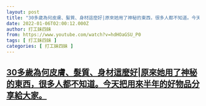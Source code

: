 ```yaml
---
layout: post
title: "30多歲為何皮膚、髮質、身材這麼好|原來她用了神秘的東西，很多人都不知道。今天把用來半年的好物品分享給大家。"
date: 2022-01-06T02:00:12.000Z
author: 打工妹四妹
from: https://www.youtube.com/watch?v=hdHOaGSU_P0
tags: [ 打工妹四妹 ]
categories: [ 打工妹四妹 ]
---
```

<!--1641434412000-->
[30多歲為何皮膚、髮質、身材這麼好|原來她用了神秘的東西，很多人都不知道。今天把用來半年的好物品分享給大家。](https://www.youtube.com/watch?v=hdHOaGSU_P0)
------

<div>

</div>
